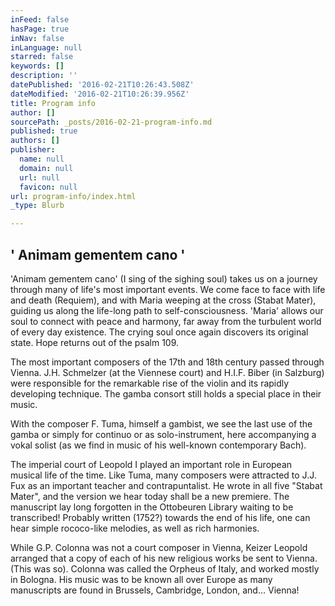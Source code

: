 ```yaml
---
inFeed: false
hasPage: true
inNav: false
inLanguage: null
starred: false
keywords: []
description: ''
datePublished: '2016-02-21T10:26:43.508Z'
dateModified: '2016-02-21T10:26:39.956Z'
title: Program info
author: []
sourcePath: _posts/2016-02-21-program-info.md
published: true
authors: []
publisher:
  name: null
  domain: null
  url: null
  favicon: null
url: program-info/index.html
_type: Blurb

---
```

## ' Animam gementem cano '

'Animam gementem cano' (I sing of the sighing soul) takes us on a journey through many of life's most important events. We come face to face with life and death (Requiem), and with Maria weeping at the cross (Stabat Mater), guiding us along the life-long path to self-consciousness. 'Maria' allows our soul to connect with peace and harmony, far away from the turbulent world of every day existence. The crying soul once again discovers its original state. Hope returns out of the psalm 109\.

The most important composers of the 17th and 18th century passed through Vienna. J.H. Schmelzer (at the Viennese court) and H.I.F. Biber (in Salzburg) were responsible for the remarkable rise of the violin and its rapidly developing technique. The gamba consort still holds a special place in their music.

With the composer F. Tuma, himself a gambist, we see the last use of the gamba or simply for continuo or as solo-instrument, here accompanying a vokal solist (as we find in music of his well-known contemporary Bach).

The imperial court of Leopold I played an important role in European musical life of the time. Like Tuma, many composers were attracted to J.J. Fux as an important teacher and contrapuntalist. He wrote in all five "Stabat Mater", and the version we hear today shall be a new premiere. The manuscript lay long forgotten in the Ottobeuren Library waiting to be transcribed! Probably written (1752?) towards the end of his life, one can hear simple rococo-like melodies, as well as rich harmonies.

While G.P. Colonna was not a court composer in Vienna, Keizer Leopold arranged that a copy of each of his new religious works be sent to Vienna. (This was so). Colonna was called the Orpheus of Italy, and worked mostly in Bologna. His music was to be known all over Europe as many manuscripts are found in Brussels, Cambridge, London, and...  Vienna!